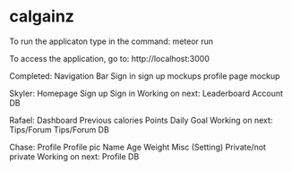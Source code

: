 # calgainz

To run the applicaton type in the command:
meteor run

To access the application, go to:
http://localhost:3000

Completed:
Navigation Bar
Sign in sign up mockups
profile page mockup

Skyler:
Homepage
Sign up
Sign in
Working on next:
Leaderboard
Account DB

Rafael:
Dashboard 
Previous calories
Points
Daily Goal
Working on next:
Tips/Forum
Tips/Forum DB

Chase:
Profile
Profile pic
Name
Age
Weight
Misc
(Setting) Private/not private
Working on next:
Profile DB
